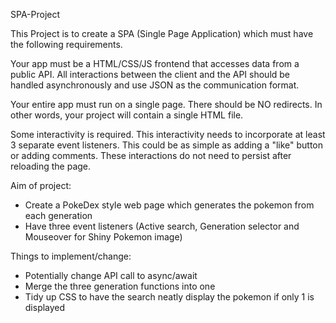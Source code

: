 SPA-Project

This Project is to create a SPA (Single Page Application) which must have the following requirements.

Your app must be a HTML/CSS/JS frontend that accesses data from a public API. All interactions between the client and the API should be handled asynchronously and use JSON as the communication format.

Your entire app must run on a single page. There should be NO redirects. In other words, your project will contain a single HTML file.

Some interactivity is required. This interactivity needs to incorporate at least 3 separate event listeners. This could be as simple as adding a "like" button or adding comments. These interactions do not need to persist after reloading the page.

Aim of project:

- Create a PokeDex style web page which generates the pokemon from each generation
- Have three event listeners (Active search, Generation selector and Mouseover for Shiny Pokemon image)

Things to implement/change:

- Potentially change API call to async/await
- Merge the three generation functions into one
- Tidy up CSS to have the search neatly display the pokemon if only 1 is displayed
